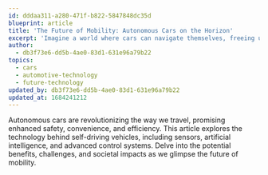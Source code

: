 ```yaml
---
id: dddaa311-a280-471f-b822-5847848dc35d
blueprint: article
title: 'The Future of Mobility: Autonomous Cars on the Horizon'
excerpt: 'Imagine a world where cars can navigate themselves, freeing us from the wheel and transforming our daily commutes. Explore the cutting-edge developments in autonomous vehicle technology and peer into the horizon of a driverless future.'
author:
  - db3f73e6-dd5b-4ae0-83d1-631e96a79b22
topics:
  - cars
  - automotive-technology
  - future-technology
updated_by: db3f73e6-dd5b-4ae0-83d1-631e96a79b22
updated_at: 1684241212
---
```

Autonomous cars are revolutionizing the way we travel, promising enhanced safety, convenience, and efficiency. This article explores the technology behind self-driving vehicles, including sensors, artificial intelligence, and advanced control systems. Delve into the potential benefits, challenges, and societal impacts as we glimpse the future of mobility.